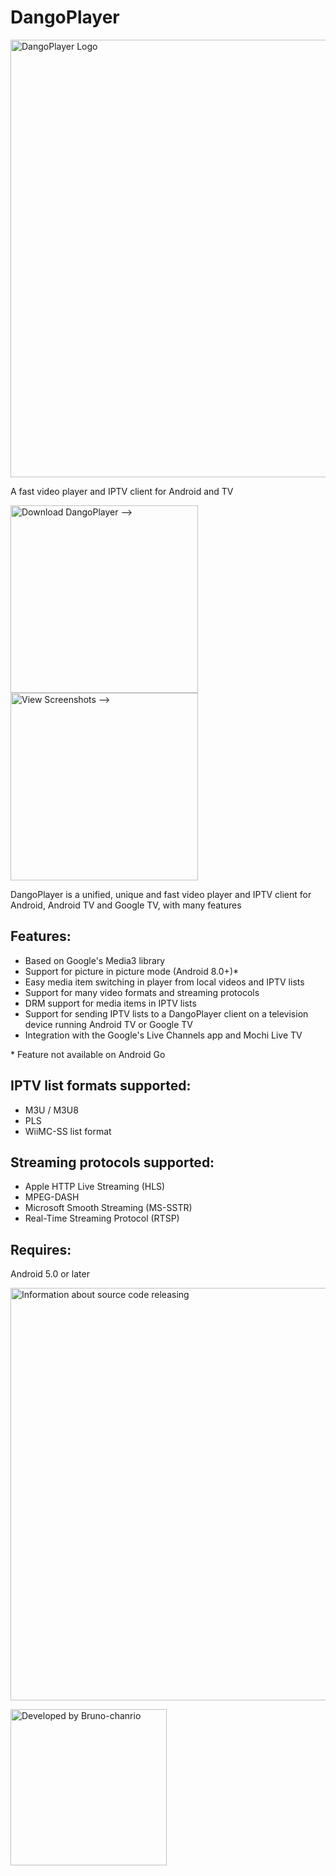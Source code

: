 # DangoPlayer 

<img alt='DangoPlayer Logo' width='700' src='https://brunochanrio.github.io/DangoPlayer/assets/DangoPlayerUni_Logo.png'/>

A fast video player and IPTV client for Android and TV

<a href="https://brunochanrio.github.io/DangoPlayer/getdango"><img alt='Download DangoPlayer -->' width='300' src='https://brunochanrio.github.io/DangoPlayer/assets/DangoBnr_Download.png'/></a>
<a href="https://brunochanrio.github.io/DangoPlayer/screenshots"><img alt='View Screenshots -->' width='300' src='https://brunochanrio.github.io/DangoPlayer/assets/DangoBnr_Screenshots.png'/></a>

DangoPlayer is a unified, unique and fast video player and IPTV client for Android, Android TV and Google TV, with many features

## Features:
- Based on Google's Media3 library
- Support for picture in picture mode (Android 8.0+)*
- Easy media item switching in player from local videos and IPTV lists
- Support for many video formats and streaming protocols
- DRM support for media items in IPTV lists
- Support for sending IPTV lists to a DangoPlayer client on a television device running Android TV or Google TV
- Integration with the Google's Live Channels app and Mochi Live TV

\* Feature not available on Android Go

## IPTV list formats supported:
- M3U / M3U8
- PLS
- WiiMC-SS list format

## Streaming protocols supported:
- Apple HTTP Live Streaming (HLS)
- MPEG-DASH
- Microsoft Smooth Streaming (MS-SSTR)
- Real-Time Streaming Protocol (RTSP)

## Requires:
Android 5.0 or later

<img alt='Information about source code releasing' width='660' src='https://brunochanrio.github.io/DangoPlayer/assets/AntiFOSS_Warning.png'/>

<a href="https://brunochanrio.github.io"><img alt='Developed by Bruno-chanrio' width='250' src='https://brunochanrio.github.io/assets/Bruno-chanrio_DevelopedBy_Badge.png'/></a>
